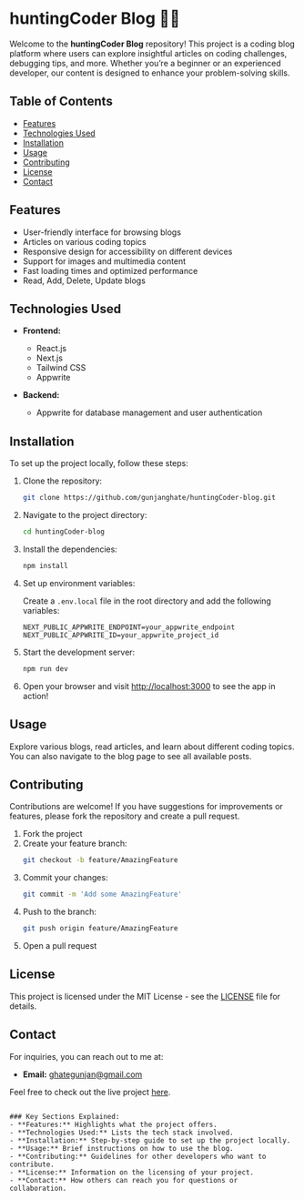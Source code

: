 
# huntingCoder Blog ✍🏻

Welcome to the **huntingCoder Blog** repository! This project is a coding blog platform where users can explore insightful articles on coding challenges, debugging tips, and more. Whether you’re a beginner or an experienced developer, our content is designed to enhance your problem-solving skills.

## Table of Contents

- [Features](#features)
- [Technologies Used](#technologies-used)
- [Installation](#installation)
- [Usage](#usage)
- [Contributing](#contributing)
- [License](#license)
- [Contact](#contact)

## Features

- User-friendly interface for browsing blogs
- Articles on various coding topics
- Responsive design for accessibility on different devices
- Support for images and multimedia content
- Fast loading times and optimized performance
- Read, Add, Delete, Update blogs

## Technologies Used

- **Frontend:** 
  - React.js
  - Next.js
  - Tailwind CSS
  - Appwrite

- **Backend:**
  - Appwrite for database management and user authentication

## Installation

To set up the project locally, follow these steps:

1. Clone the repository:

   ```bash
   git clone https://github.com/gunjanghate/huntingCoder-blog.git
   ```

2. Navigate to the project directory:

   ```bash
   cd huntingCoder-blog
   ```

3. Install the dependencies:

   ```bash
   npm install
   ```

4. Set up environment variables:

   Create a `.env.local` file in the root directory and add the following variables:

   ```
   NEXT_PUBLIC_APPWRITE_ENDPOINT=your_appwrite_endpoint
   NEXT_PUBLIC_APPWRITE_ID=your_appwrite_project_id
   ```

5. Start the development server:

   ```bash
   npm run dev
   ```

6. Open your browser and visit [http://localhost:3000](http://localhost:3000](https://hunting-coder-blog-ecru.vercel.app/)) to see the app in action!

## Usage

Explore various blogs, read articles, and learn about different coding topics. You can also navigate to the blog page to see all available posts.

## Contributing

Contributions are welcome! If you have suggestions for improvements or features, please fork the repository and create a pull request. 

1. Fork the project
2. Create your feature branch:
   ```bash
   git checkout -b feature/AmazingFeature
   ```
3. Commit your changes:
   ```bash
   git commit -m 'Add some AmazingFeature'
   ```
4. Push to the branch:
   ```bash
   git push origin feature/AmazingFeature
   ```
5. Open a pull request

## License

This project is licensed under the MIT License - see the [LICENSE](LICENSE) file for details.

## Contact

For inquiries, you can reach out to me at:

- **Email:** ghategunjan@gmail.com

Feel free to check out the live project [here](https://hunting-coder-blog-ecru.vercel.app/).

```

### Key Sections Explained:
- **Features:** Highlights what the project offers.
- **Technologies Used:** Lists the tech stack involved.
- **Installation:** Step-by-step guide to set up the project locally.
- **Usage:** Brief instructions on how to use the blog.
- **Contributing:** Guidelines for other developers who want to contribute.
- **License:** Information on the licensing of your project.
- **Contact:** How others can reach you for questions or collaboration.



